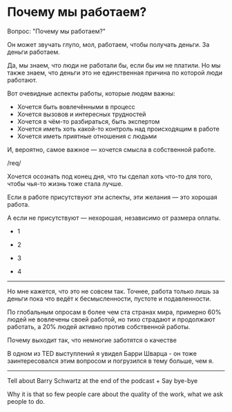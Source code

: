 # Почему мы работаем?

Вопрос: "Почему мы работаем?"

Он может звучать глупо, мол, работаем, чтобы получать деньги. За деньги работаем.

<!-- И отчасти это так, но думается, что это не тот ответ. А теперь подробнее. -->

Да, мы знаем, что люди не работали бы, если бы им не платили.
Но мы также знаем, что деньги это не единственная причина по которой люди работают.

Вот очевидные аспекты работы, которые людям важны:

- Хочется быть вовлечёнными в процесс
- Хочется вызовов и интересных трудностей
- Хочется в чём-то разбираться, быть экспертом
- Хочется иметь хоть какой-то контроль над происходящим в работе
- Хочется иметь приятные отношения с людьми

И, вероятно, самое важное — хочется смысла в собственной работе.

/req/

Хочется осознать под конец дня, что ты сделал хоть что-то для того, чтобы чья-то жизнь тоже стала лучше.

Если в работе присутствуют эти аспекты, эти желания — это хорошая работа.

А если не присутствуют — нехорошая, независимо от размера оплаты.

- 1

- 2

- 3

- 4

---

Но мне кажется, что это не совсем так. Точнее, работа только лишь за деньги пока что ведёт к бесмысленности,
пустоте и подавленности.

По глобальным опросам в более чем ста странах мира, примерно 60% людей не вовлечены своей работой, но тихо страдают и
продолжают работать, а 20% людей активно против собственной работы. 

Почему выходит так, что немногие заботятся о качестве

В одном из TED выступлений я увидел Барри Шварца - 
он тоже заинтересовался этим вопросом и погрузился в тему больше, чем я. 

---

Tell about Barry Schwartz at the end of the podcast + Say bye-bye

Why it is that so few people care about the quality of the work, what we ask people to do.

